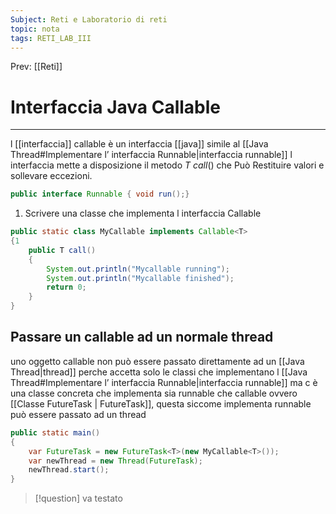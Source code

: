 ```yaml
---
Subject: Reti e Laboratorio di reti
topic: nota
tags: RETI_LAB_III
---
```


Prev: [[Reti]]

# Interfaccia Java Callable
---

l [[interfaccia]] callable è un interfaccia [[java]]  simile al [[Java Thread#Implementare l’ interfaccia Runnable|interfaccia runnable]] l interfaccia mette a disposizione il metodo _T call_() che Può Restituire valori e sollevare eccezioni. 
```java
public interface Runnable { void run();}
```

1. Scrivere una classe che implementa l interfaccia Callable
```java
public static class MyCallable implements Callable<T>
{1
	public T call() 
	{
		System.out.println("Mycallable running");
		System.out.println("Mycallable finished");
		return 0;
	}
}	
```





## Passare un callable ad un normale thread
uno oggetto callable non può essere passato direttamente ad un [[Java Thread|thread]] perche accetta solo le classi che implementano l [[Java Thread#Implementare l’ interfaccia Runnable|interfaccia runnable]] ma c è una classe concreta che implementa sia runnable che callable ovvero [[Classe FutureTask | FutureTask]], questa siccome implementa runnable può essere passato ad un thread

```java
public static main()
{
	var FutureTask = new FutureTask<T>(new MyCallable<T>());  
	var newThread = new Thread(FutureTask);
	newThread.start();
}
```

> [!question]
> va testato

